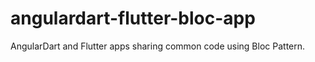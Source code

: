# angulardart-flutter-bloc-app
AngularDart and Flutter apps sharing common code using Bloc Pattern. 
